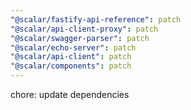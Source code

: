 ```yaml
---
"@scalar/fastify-api-reference": patch
"@scalar/api-client-proxy": patch
"@scalar/swagger-parser": patch
"@scalar/echo-server": patch
"@scalar/api-client": patch
"@scalar/components": patch
---
```


chore: update dependencies
